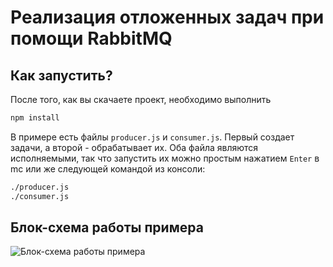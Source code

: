 # Реализация отложенных задач при помощи RabbitMQ #

## Как запустить? ##

После того, как вы скачаете проект, необходимо выполнить

```bash
npm install
```

В примере есть файлы `producer.js` и `consumer.js`. Первый создает задачи, а второй - обрабатывает их.
Оба файла являются исполняемыми, так что запустить их можно простым нажатием `Enter` в mc или же следующей командой из консоли:

```bash
./producer.js
./consumer.js
```

## Блок-схема работы примера ##

![Блок-схема работы примера](scheme.png)